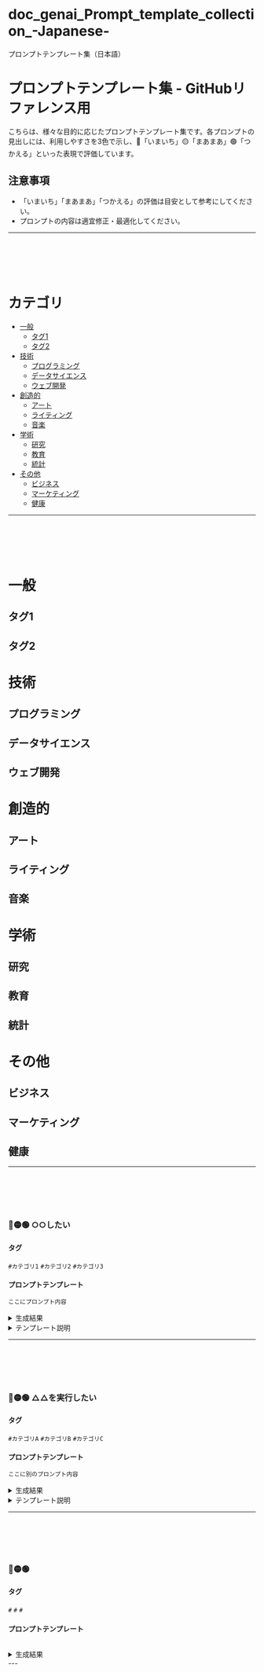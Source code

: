 # doc_genai_Prompt_template_collection_-Japanese-
プロンプトテンプレート集（日本語）

# プロンプトテンプレート集 - GitHubリファレンス用

こちらは、様々な目的に応じたプロンプトテンプレート集です。各プロンプトの見出しには、利用しやすさを3色で示し、🔴「いまいち」🟡「まあまあ」🟢「つかえる」といった表現で評価しています。

## 注意事項
- 「いまいち」「まあまあ」「つかえる」の評価は目安として参考にしてください。
- プロンプトの内容は適宜修正・最適化してください。

---
<br/><br/> <br/><br/>



# カテゴリ

- [一般](#一般)
  - [タグ1](#タグ1)
  - [タグ2](#タグ2)
- [技術](#技術)
  - [プログラミング](#プログラミング)
  - [データサイエンス](#データサイエンス)
  - [ウェブ開発](#ウェブ開発)
- [創造的](#創造的)
  - [アート](#アート)
  - [ライティング](#ライティング)
  - [音楽](#音楽)
- [学術](#学術)
  - [研究](#研究)
  - [教育](#教育)
  - [統計](#統計)
- [その他](#その他)
  - [ビジネス](#ビジネス)
  - [マーケティング](#マーケティング)
  - [健康](#健康)

---
<br/><br/> <br/><br/>


# 一般
## タグ1
## タグ2
# 技術
## プログラミング
## データサイエンス
## ウェブ開発
# 創造的
## アート
## ライティング
## 音楽
# 学術
## 研究
## 教育
## 統計
# その他
## ビジネス
## マーケティング
## 健康

---
<br/><br/> <br/><br/>


### 🔴🟡🟢 ○○したい

#### タグ
`#カテゴリ1` `#カテゴリ2` `#カテゴリ3`

#### プロンプトテンプレート

```markdown
ここにプロンプト内容
```


<details>
  <summary>生成結果</summary>

```markdown
ここに生成された結果
```


</details>

<details>
  <summary>テンプレート説明</summary>
  このプロンプトは〇〇を目的としています。使用時の注意点や工夫すべきポイントなどを説明します。
</details>

---
<br/><br/> <br/><br/>



### 🔴🟡🟢 △△を実行したい

#### タグ
`#カテゴリA` `#カテゴリB` `#カテゴリC`

#### プロンプトテンプレート

```markdown
ここに別のプロンプト内容
```


<details>
  <summary>生成結果</summary>

```markdown
ここに生成された別の結果
```


</details>

<details>
  <summary>テンプレート説明</summary>
  このプロンプトは△△を目的としています。使用するシーンや活用事例についても説明しています。
</details>

---
<br/><br/> <br/><br/>




### 🔴🟡🟢 

#### タグ
`#` `#` `#`

#### プロンプトテンプレート
```markdown

```
<details>
  <summary>生成結果</summary>
```markdown

```
</details>
<details>
  <summary>テンプレート説明</summary>
```markdown

```
</details>
---
<br/><br/> <br/><br/>






